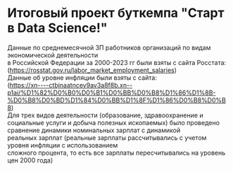 # Итоговый проект буткемпа "Старт в Data Science!"
Данные по среднемесячной ЗП работников организаций по видам экономической деятельности \
в Российской Федерации за 2000-2023 гг были взяты с сайта Росстата: \
(https://rosstat.gov.ru/labor_market_employment_salaries) \
Данные об уровне инфляции были взяты с сайта: \
(https://xn----ctbjnaatncev9av3a8f8b.xn--p1ai/%D1%82%D0%B0%D0%B1%D0%BB%D0%B8%D1%86%D1%8B-%D0%B8%D0%BD%D1%84%D0%BB%D1%8F%D1%86%D0%B8%D0%B8) \
Для трех видов деятельности (образование, здравоохранение и социальные услуги и добыча полезных ископаемых) было проведено сравнение динамики номинальных зарплат с динамикой \
реальных зарплат (реальные зарплаты рассчитывались с учетом уровня инфляции с использованием \
сложного процента, то есть все зарплаты пересчитывались на уровень цен 2000 года) 
